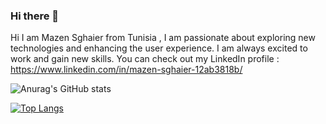 ### Hi there 👋

Hi I am Mazen Sghaier from Tunisia , I am passionate about exploring new technologies and enhancing the user experience. I am always excited to work and gain new skills.
You can check out my LinkedIn profile : https://www.linkedin.com/in/mazen-sghaier-12ab3818b/

![Anurag's GitHub stats](https://github-readme-stats.vercel.app/api?username=MazenSghaier&show_icons=true&theme=transparent)

[![Top Langs](https://github-readme-stats.vercel.app/api/top-langs/?username=MazenSghaier)](https://github.com/anuraghazra/github-readme-stats)
